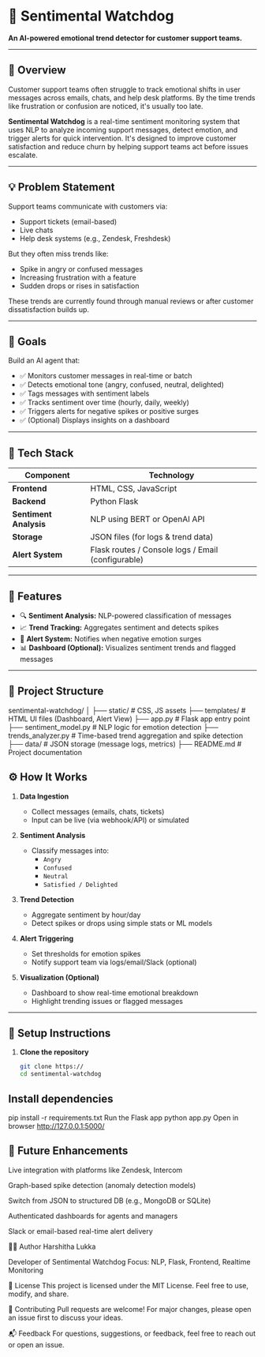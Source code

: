 # 🐶 Sentimental Watchdog

**An AI-powered emotional trend detector for customer support teams.**

---

## 📌 Overview

Customer support teams often struggle to track emotional shifts in user messages across emails, chats, and help desk platforms. By the time trends like frustration or confusion are noticed, it's usually too late.

**Sentimental Watchdog** is a real-time sentiment monitoring system that uses NLP to analyze incoming support messages, detect emotion, and trigger alerts for quick intervention. It's designed to improve customer satisfaction and reduce churn by helping support teams act before issues escalate.

---

## 💡 Problem Statement

Support teams communicate with customers via:
- Support tickets (email-based)
- Live chats
- Help desk systems (e.g., Zendesk, Freshdesk)

But they often miss trends like:
- Spike in angry or confused messages
- Increasing frustration with a feature
- Sudden drops or rises in satisfaction

These trends are currently found through manual reviews or after customer dissatisfaction builds up.

---

## 🎯 Goals

Build an AI agent that:
- ✅ Monitors customer messages in real-time or batch
- ✅ Detects emotional tone (angry, confused, neutral, delighted)
- ✅ Tags messages with sentiment labels
- ✅ Tracks sentiment over time (hourly, daily, weekly)
- ✅ Triggers alerts for negative spikes or positive surges
- ✅ (Optional) Displays insights on a dashboard

---

## 🧱 Tech Stack

| Component       | Technology            |
|-----------------|------------------------|
| **Frontend**    | HTML, CSS, JavaScript  |
| **Backend**     | Python Flask           |
| **Sentiment Analysis** | NLP using BERT or OpenAI API |
| **Storage**     | JSON files (for logs & trend data) |
| **Alert System**| Flask routes / Console logs / Email (configurable) |

---

## 🧠 Features

- 🔍 **Sentiment Analysis:** NLP-powered classification of messages
- 📈 **Trend Tracking:** Aggregates sentiment and detects spikes
- 🚨 **Alert System:** Notifies when negative emotion surges
- 📊 **Dashboard (Optional):** Visualizes sentiment trends and flagged messages

---

## 📁 Project Structure

sentimental-watchdog/
│
├── static/ # CSS, JS assets
├── templates/ # HTML UI files (Dashboard, Alert View)
├── app.py # Flask app entry point
├── sentiment_model.py # NLP logic for emotion detection
├── trends_analyzer.py # Time-based trend aggregation and spike detection
├── data/ # JSON storage (message logs, metrics)
├── README.md # Project documentation


## ⚙️ How It Works

1. **Data Ingestion**
   - Collect messages (emails, chats, tickets)
   - Input can be live (via webhook/API) or simulated

2. **Sentiment Analysis**
   - Classify messages into:
     - `Angry`
     - `Confused`
     - `Neutral`
     - `Satisfied / Delighted`

3. **Trend Detection**
   - Aggregate sentiment by hour/day
   - Detect spikes or drops using simple stats or ML models

4. **Alert Triggering**
   - Set thresholds for emotion spikes
   - Notify support team via logs/email/Slack (optional)

5. **Visualization (Optional)**
   - Dashboard to show real-time emotional breakdown
   - Highlight trending issues or flagged messages

---

## 🧪 Setup Instructions

1. **Clone the repository**
   ```bash
   git clone https://
   cd sentimental-watchdog
## Install dependencies
pip install -r requirements.txt
Run the Flask app
python app.py
Open in browser
http://127.0.0.1:5000/
## 🔮 Future Enhancements
Live integration with platforms like Zendesk, Intercom

Graph-based spike detection (anomaly detection models)

Switch from JSON to structured DB (e.g., MongoDB or SQLite)

Authenticated dashboards for agents and managers

Slack or email-based real-time alert delivery

👩‍💻 Author
Harshitha Lukka

Developer of Sentimental Watchdog
Focus: NLP, Flask, Frontend, Realtime Monitoring

📄 License
This project is licensed under the MIT License.
Feel free to use, modify, and share.

🤝 Contributing
Pull requests are welcome! For major changes, please open an issue first to discuss your ideas.

📬 Feedback
For questions, suggestions, or feedback, feel free to reach out or open an issue.
